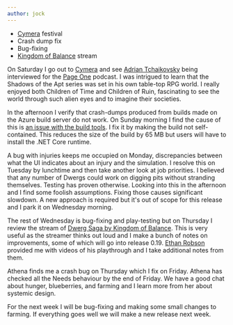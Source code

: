 ```yaml
---
author: jock
---
```

* [Cymera](https://www.cymerafestival.co.uk/) festival
* Crash dump fix
* Bug-fixing
* [Kingdom of Balance](https://www.twitch.tv/videos/1498567400?t=01h06m53s) stream

On Saturday I go out to [Cymera](https://www.cymerafestival.co.uk/) and see [Adrian Tchaikovsky](https://www.adriantchaikovsky.com/) being interviewed for the [Page One](https://www.writegear.co.uk/podcast) podcast. I was intrigued to learn that the Shadows of the Apt series was set in his own table-top RPG world. I really enjoyed both Children of Time and Children of Ruin, fascinating to see the world through such alien eyes and to imagine their societies.

In the afternoon I verify that crash-dumps produced from builds made on the Azure build server do not work. On Sunday morning I find the cause of this is [an issue with the build tools](https://github.com/dotnet/diagnostics/issues/1425). I fix it by making the build not self-contained. This reduces the size of the build by 65 MB but users will have to install the .NET Core runtime.

A bug with injuries keeps me occupied on Monday, discrepancies between what the UI indicates about an injury and the simulation. I resolve this on Tuesday by lunchtime and then take another look at job priorities. I believed that any number of Dwergs could work on digging pits without stranding themselves. Testing has proven otherwise. Looking into this in the afternoon and I find some foolish assumptions. Fixing those causes significant slowdown. A new approach is required but it's out of scope for this release and I park it on Wednesday morning.

The rest of Wednesday is bug-fixing and play-testing but on Thursday I review the stream of [Dwerg Saga by Kingdom of Balance](https://www.twitch.tv/videos/1498567400?t=01h06m53s). This is very useful as the streamer thinks out loud and I make a bunch of notes on improvements, some of which will go into release 0.19. [Ethan Robson](https://www.ethanrobsonaudio.co.uk/) provided me with videos of his playthrough and I take additional notes from them.

Athena finds me a crash bug on Thursday which I fix on Friday. Athena has checked all the Needs behaviour by the end of Friday. We have a good chat about hunger, blueberries, and farming and I learn more from her about systemic design.

For the next week I will be bug-fixing and making some small changes to farming. If everything goes well we will make a new release next week.